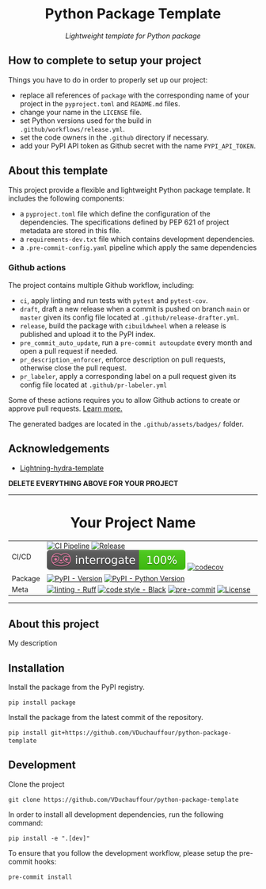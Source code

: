 <div align="center">

# Python Package Template

_Lightweight template for Python package_

</div>

## How to complete to setup your project

Things you have to do in order to properly set up our project:

- replace all references of `package` with the corresponding name of your project in the `pyproject.toml` and `README.md` files.
- change your name in the `LICENSE` file.
- set Python versions used for the build in `.github/workflows/release.yml`.
- set the code owners in the `.github` directory if necessary.
- add your PyPI API token as Github secret with the name `PYPI_API_TOKEN`.

## About this template

This project provide a flexible and lightweight Python package template. It includes the following components:

- a `pyproject.toml` file which define the configuration of the dependencies. The specifications defined by PEP 621 of project metadata are stored in this file.
- a `requirements-dev.txt` file which contains development dependencies.
- a `.pre-commit-config.yaml` pipeline which apply the same dependencies

### Github actions

The project contains multiple Github workflow, including:

- `ci`, apply linting and run tests with `pytest` and `pytest-cov`.
- `draft`, draft a new release when a commit is pushed on branch `main` or `master` given its config file located at `.github/release-drafter.yml`.
- `release`, build the package with `cibuildwheel` when a release is published and upload it to the PyPI index.
- `pre_commit_auto_update`, run a `pre-commit autoupdate` every month and open a pull request if needed.
- `pr_description_enforcer`, enforce description on pull requests, otherwise close the pull request.
- `pr_labeler`, apply a corresponding label on a pull request given its config file located at `.github/pr-labeler.yml`

Some of these actions requires you to allow Github actions to create or approve pull requests. [Learn more.](https://docs.github.com/en/repositories/managing-your-repositorys-settings-and-features/enabling-features-for-your-repository/managing-github-actions-settings-for-a-repository#preventing-github-actions-from-creating-or-approving-pull-requests)

The generated badges are located in the `.github/assets/badges/` folder.

## Acknowledgements

- [Lightning-hydra-template](https://github.com/ashleve/lightning-hydra-template)

**DELETE EVERYTHING ABOVE FOR YOUR PROJECT**

______________________________________________________________________

<div align="center">

# Your Project Name

|         |                                                                                                                                                                                                                                                                                                                                                                                                                                                                                                                                                                                                                                                                                  |
| ------- | -------------------------------------------------------------------------------------------------------------------------------------------------------------------------------------------------------------------------------------------------------------------------------------------------------------------------------------------------------------------------------------------------------------------------------------------------------------------------------------------------------------------------------------------------------------------------------------------------------------------------------------------------------------------------------- |
| CI/CD   | [![CI Pipeline](https://github.com/VDuchauffour/python-package-template/actions/workflows/ci.yml/badge.svg)](https://github.com/VDuchauffour/python-package-template/actions/workflows/ci.yml) [![Release](https://github.com/VDuchauffour/python-package-template/actions/workflows/release.yml/badge.svg)](https://github.com/VDuchauffour/python-package-template/actions/workflows/release.yml) [![interrogate](.github/assets/badges/interrogate_badge.svg)](https://interrogate.readthedocs.io/en/latest/) [![codecov](https://codecov.io/gh/VDuchauffour/python-package-template/branch/main/graph/badge.svg)](https://codecov.io/gh/VDuchauffour/python-package-template) |
| Package | [![PyPI - Version](https://img.shields.io/pypi/v/package.svg?logo=pypi&label=PyPI&logoColor=gold)](https://pypi.org/project/package/) [![PyPI - Python Version](https://img.shields.io/pypi/pyversions/package.svg?logo=python&label=Python&logoColor=gold)](https://pypi.org/project/package/)                                                                                                                                                                                                                                                                                                                                                                                  |
| Meta    | [![linting - Ruff](https://img.shields.io/endpoint?url=https://raw.githubusercontent.com/charliermarsh/ruff/main/assets/badge/v0.json)](https://github.com/charliermarsh/ruff) [![code style - Black](https://img.shields.io/badge/code%20style-black-000000.svg)](https://github.com/psf/black) [![pre-commit](https://img.shields.io/badge/pre--commit-enabled-brightgreen?logo=pre-commit)](https://github.com/pre-commit/pre-commit) [![License](https://img.shields.io/github/license/VDuchauffour/python-package-template?color=blueviolet)](https://spdx.org/licenses/)                                                                                                   |

</div>

______________________________________________________________________

## About this project

My description

## Installation

Install the package from the PyPI registry.

```shell
pip install package
```

Install the package from the latest commit of the repository.

```shell
pip install git+https://github.com/VDuchauffour/python-package-template
```

## Development

Clone the project

```shell
git clone https://github.com/VDuchauffour/python-package-template
```

In order to install all development dependencies, run the following command:

```shell
pip install -e ".[dev]"
```

To ensure that you follow the development workflow, please setup the pre-commit hooks:

```shell
pre-commit install
```
